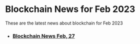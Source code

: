 # Blockchain News for Feb 2023
These are the latest news about blockchain for Feb 2023
- ### [Blockchain News Feb, 27](./27)
